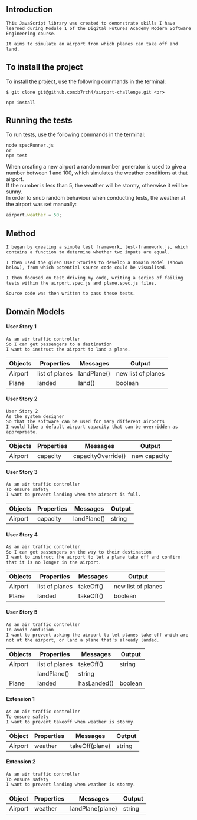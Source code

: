 ## Introduction
```
This JavaScript library was created to demonstrate skills I have learned during Module 1 of the Digital Futures Academy Modern Software Engineering course.

It aims to simulate an airport from which planes can take off and land.
```

## To install the project
To install the project, use the following commands in the terminal:
```
$ git clone git@github.com:b7rch4/airport-challenge.git <br>

npm install
```

## Running the tests
To run tests, use the following commands in the terminal:
```
node specRunner.js
or
npm test
```
When creating a new airport a random number generator is used to give a number between 1 and 100, which simulates the weather conditions at that airport. <br>
If the number is less than 5, the weather will be stormy, otherwise it will be sunny. <br>
In order to snub random behaviour when conducting tests, the weather at the airport was set manually:
```js
airport.weather = 50;
```

## Method
```
I began by creating a simple test framework, test-framework.js, which contains a function to determine whether two inputs are equal.

I then used the given User Stories to develop a Domain Model (shown below), from which potential source code could be visualised.

I then focused on test driving my code, writing a series of failing tests within the airport.spec.js and plane.spec.js files.

Source code was then written to pass these tests.
```

## Domain Models

#### User Story 1
```
As an air traffic controller
So I can get passengers to a destination
I want to instruct the airport to land a plane.
```

Objects|Properties|Messages|Output
---|---|---|---
Airport|list of planes|landPlane()|new list of planes
Plane|landed|land()|boolean

#### User Story 2
```
User Story 2
As the system designer
So that the software can be used for many different airports
I would like a default airport capacity that can be overridden as appropriate.
```

Objects|Properties|Messages|Output
---|---|---|---
Airport|capacity|capacityOverride()|new capacity

#### User Story 3
```
As an air traffic controller
To ensure safety
I want to prevent landing when the airport is full.
```

Objects|Properties|Messages|Output
---|---|---|---
Airport|capacity|landPlane()|string

#### User Story 4
```
As an air traffic controller
So I can get passengers on the way to their destination
I want to instruct the airport to let a plane take off and confirm that it is no longer in the airport.
```

Objects|Properties|Messages|Output
---|---|---|---
Airport|list of planes|takeOff()|new list of planes
Plane|landed|takeOff()|boolean

#### User Story 5
```
As an air traffic controller
To avoid confusion
I want to prevent asking the airport to let planes take-off which are not at the airport, or land a plane that's already landed.
```

Objects|Properties|Messages|Output
---|---|---|---
Airport|list of planes|takeOff()|string
||landPlane()|string
Plane|landed|hasLanded()|boolean

#### Extension 1
```
As an air traffic controller
To ensure safety
I want to prevent takeoff when weather is stormy.
```

Object|Properties|Messages|Output
---|---|---|---
Airport|weather|takeOff(plane)|string

#### Extension 2
```
As an air traffic controller
To ensure safety
I want to prevent landing when weather is stormy.
```

Object|Properties|Messages|Output
---|---|---|---
Airport|weather|landPlane(plane)|string
